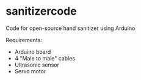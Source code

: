 # sanitizercode
Code for open-source hand sanitizer using Arduino

Requirements:
- Arduino board
- 4 "Male to male" cables
- Ultrasonic sensor
- Servo motor
